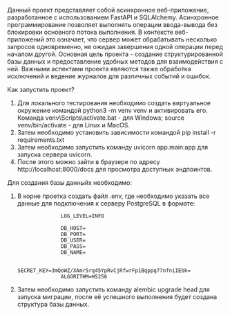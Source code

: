 Данный проект представляет собой асинхронное веб-приложение, разработанное с использованием FastAPI и SQLAlchemy. Асинхронное программирование позволяет выполнять операции ввода-вывода без блокировки основного потока выполнения. В контексте веб-приложений это означает, что сервер может обрабатывать несколько запросов одновременно, не ожидая завершения одной операции перед началом другой. Основная цель проекта - создание структурированной базы данных и предоставление удобных методов для взаимодействия с ней. Важными аспектами проекта являются также обработка исключений и ведение журналов для различных событий и ошибок.

Как запустить проект?

1) Для локального тестирования необходимо создать виртуальное окружение командой python3 -m venv venv и активировать его. Команда venv\Scripts\activate.bat - для Windows; source venv/bin/activate - для Linux и MacOS.
2) Затем необходимо установить зависимости командой pip install -r requirements.txt
3) Затем необходимо запустить команду uvicorn app.main:app для запуска сервера uvicorn.
4) После этого можно зайти в браузере по адресу http://localhost:8000/docs для просмотра доступных эндпоинтов.
   
Для создания базы данныйх необходимо:
1) В корне проетка создать файл .env, где необходимо указать все данные для подключения к серверу PostgreSQL в формате:

                     LOG_LEVEL=INFO
   
                     DB_HOST=
                     DB_PORT=
                     DB_USER=
                     DB_PASS=
                     DB_NAME=

                     SECRET_KEY=3mQoWZ/XAmr5rq45YpRvCjRfwrFp1Bqppq77nfniIEbk=
                     ALGORITHM=HS256
2) Затем необходимо запустить команду alembic upgrade head для запуска миграции, после её успешного выполнения будет создана структура базы данных.
